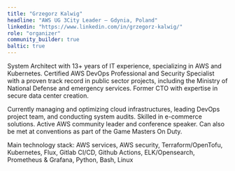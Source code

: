 ```yaml
---
title: "Grzegorz Kalwig"
headline: "AWS UG 3City Leader — Gdynia, Poland"
linkedin: "https://www.linkedin.com/in/grzegorz-kalwig/"
role: "organizer"
community_builder: true
baltic: true
---
```


System Architect with 13+ years of IT experience, specializing in AWS and Kubernetes. Certified AWS DevOps Professional and Security Specialist with a proven track record in public sector projects, including the Ministry of National Defense and emergency services. Former CTO with expertise in secure data center creation.

Currently managing and optimizing cloud infrastructures, leading DevOps project team, and conducting system audits. Skilled in e-commerce solutions. Active AWS community leader and conference speaker. Can also be met at conventions as part of the Game Masters On Duty.

Main technology stack: AWS services, AWS security, Terraform/OpenTofu, Kubernetes, Flux, Gitlab CI/CD, Github Actions, ELK/Opensearch, Prometheus & Grafana, Python, Bash, Linux